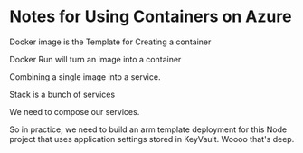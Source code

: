 # Notes for Using Containers on Azure

Docker image is the Template for Creating a container

Docker Run will turn an image into a container

Combining a single image into a service. 

Stack is a bunch of services

We need to compose our services. 

So in practice, we need to build an arm template deployment for this Node project that uses application settings stored in KeyVault. 
Woooo that's deep. 

